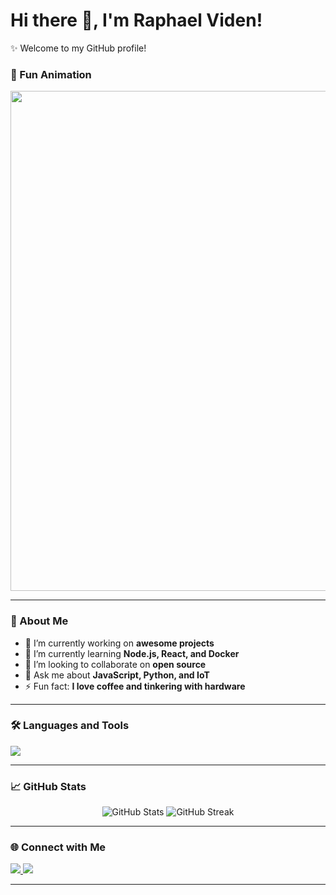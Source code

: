 # Hi there 👋, I'm Raphael Viden!

✨ Welcome to my GitHub profile!
### 🎉 Fun Animation
<p align="center">
  <img src="https://media.giphy.com/media/3o6Zt481isNVuQI1l6/giphy.gif" width="800" />
</p>


---

### 🚀 About Me
- 🔭 I’m currently working on **awesome projects**
- 🌱 I’m currently learning **Node.js, React, and Docker**
- 👯 I’m looking to collaborate on **open source**
- 💬 Ask me about **JavaScript, Python, and IoT**
- ⚡ Fun fact: **I love coffee and tinkering with hardware**

---

### 🛠️ Languages and Tools
<p align="left">
  <img src="https://skillicons.dev/icons?i=js,python,react,nodejs,docker,git,vscode,arduino" />
</p>

---

### 📈 GitHub Stats
<p align="center">
  <img src="https://github-readme-stats.vercel.app/api?username=RaphaelViden&show_icons=true&theme=github_dark" alt="GitHub Stats" />
  <img src="https://github-readme-streak-stats.herokuapp.com/?user=RaphaelViden&theme=github-dark&hide_border=false" alt="GitHub Streak" />
</p>

---

### 🌐 Connect with Me
<p align="left">
  <a href="https://www.linkedin.com/in/raphaelviden/" target="_blank">
    <img src="https://img.shields.io/badge/LinkedIn-blue?logo=linkedin&logoColor=white" />
  </a>
  <a href="https://twitter.com/raphaelviden" target="_blank">
    <img src="https://img.shields.io/badge/Twitter-blue?logo=twitter&logoColor=white" />
  </a>
</p>

---


